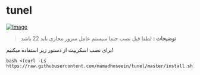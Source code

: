 # tunel

<span align="center"><a href="#"><img src="https://github.com/mamadhoseein/tunel/blob/main/App%20icon%20(20).png" alt="Image"></a></p>
> **توضیحات :** لطفا قبل نصب حتما سیستم عامل سرور مجازی باید 22 باشد

برای نصب اسکریپت از دستور زیر استفاده میکنیم!

```
bash <(curl -Ls https://raw.githubusercontent.com/mamadhoseein/tunel/master/install.sh)
```
